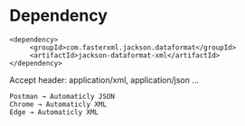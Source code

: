 
# Dependency

```
<dependency>
     <groupId>com.fasterxml.jackson.dataformat</groupId>
     <artifactId>jackson-dataformat-xml</artifactId>
</dependency>
```

Accept header: application/xml, application/json ...

```
Postman → Automaticly JSON
Chrome → Automaticly XML
Edge → Automaticly XML
```





